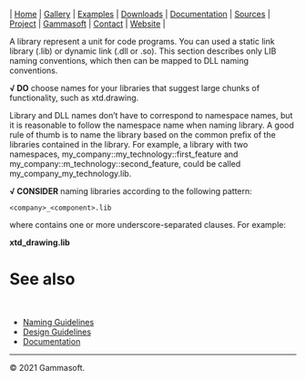 | [Home](home.md) | [Gallery](gallery.md) | [Examples](examples.md) | [Downloads](downloads.md) | [Documentation](documentation.md) | [Sources](https://github.com/gammasoft71/xtd) | [Project](https://sourceforge.net/projects/xtdpro/) | [Gammasoft](gammasoft.md)  | [Contact](contact.md) | [Website](https://gammasoft71.wixsite.com/xtdpro) |

A library represent a unit for code programs. You can used a static link library (.lib) or dynamic link (.dll or .so). This section describes only LIB naming conventions, which then can be mapped to DLL naming conventions.

**√ DO** choose names for your libraries that suggest large chunks of functionality, such as xtd.drawing.

Library and DLL names don’t have to correspond to namespace names, but it is reasonable to follow the namespace name when naming library. A good rule of thumb is to name the library based on the common prefix of the libraries contained in the library. For example, a library with two namespaces, my_company::my_technology::first_feature and my_company::m_technology::second_feature, could be called my_company_my_technology.lib.

**√ CONSIDER** naming libraries according to the following pattern:

`<company>_<component>.lib`

where <component> contains one or more underscore-separated clauses. For example:

**xtd_drawing.lib**
​
# See also
​
* [Naming Guidelines](naming_guidelines.md)
* [Design Guidelines](design_guidelines.md)
* [Documentation](documentation.md)

______________________________________________________________________________________________

© 2021 Gammasoft.
